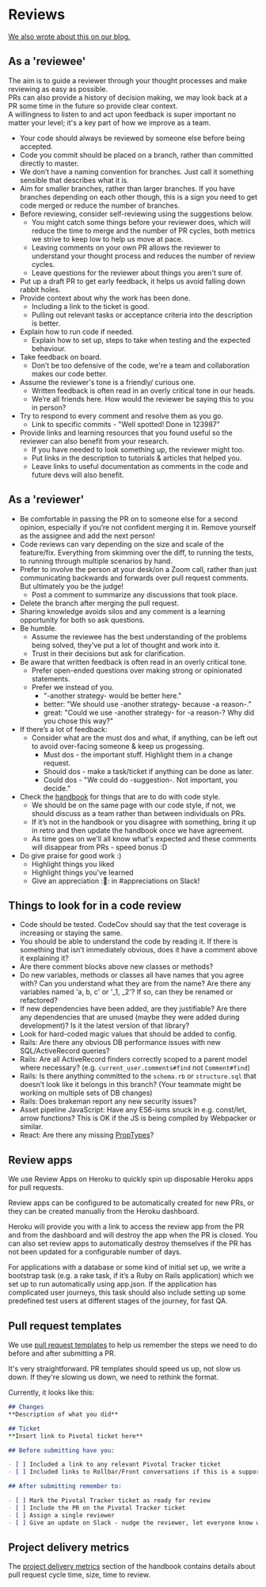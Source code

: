 # Reviews

[We also wrote about this on our blog.](https://blog.pixielabs.io/how-we-review-code-ba43462e1e87)

## As a 'reviewee'
The aim is to guide a reviewer through your thought processes and make reviewing
as easy as possible.  
PRs can also provide a history of decision making, we may look back at a PR
some time in the future so provide clear context.  
A willingness to listen to and act upon feedback is super important no
matter your level; it's a key part of how we improve as a team.  

- Your code should always be reviewed by someone else before being accepted.
- Code you commit should be placed on a branch, rather than committed
  directly to master.
- We don’t have a naming convention for branches. Just call it something
  sensible that describes what it is.
- Aim for smaller branches, rather than larger branches. If you have branches
  depending on each other though, this is a sign you need to get code merged or
  reduce the number of branches.
- Before reviewing, consider self-reviewing using the suggestions below.
  - You might catch some things before your reviewer does, which will reduce the
  time to merge and the number of PR cycles, both metrics we strive to keep
  low to help us move at pace.
  - Leaving comments on your own PR allows the reviewer to understand your thought
  process and reduces the number of review cycles.
  - Leave questions for the reviewer about things you aren't sure of.
- Put up a draft PR to get early feedback, it helps us avoid falling down rabbit holes.
- Provide context about why the work has been done.
  - Including a link to the ticket is good.
  - Pulling out relevant tasks or acceptance criteria into the description is better.
- Explain how to run code if needed.
  - Explain how to set up, steps to take when testing and the expected behaviour.
- Take feedback on board.
  - Don’t be too defensive of the code, we're a team and collaboration
  makes our code better.
- Assume the reviewer's tone is a friendly/ curious one.
  - Written feedback is often read in an overly critical tone in our heads.
  - We’re all friends here. How would the reviewer be saying this to you in person?
- Try to respond to every comment and resolve them as you go.
  - Link to specific commits - "Well spotted! Done in 123987"
- Provide links and learning resources that you found useful so the reviewer
can also benefit from your research.
  - If you have needed to look something up, the reviewer might too.
  - Put links in the description to tutorials & articles that helped you.
  - Leave links to useful documentation as comments in the code and future devs
  will also benefit.

## As a 'reviewer'
- Be comfortable in passing the PR on to someone else for a second opinion,
  especially if you’re not confident merging it in. Remove yourself as the
  assignee and add the next person!
- Code reviews can vary depending on the size and scale of the feature/fix.
  Everything from skimming over the diff, to running the tests, to running
  through multiple scenarios by hand.
- Prefer to involve the person at your desk/on a Zoom call, rather than just
  communicating backwards and forwards over pull request comments. But
  ultimately you be the judge!
  - Post a comment to summarize any discussions that took place.
- Delete the branch after merging the pull request.
- Sharing knowledge avoids silos and any comment is a learning opportunity
  for both so ask questions.
- Be humble.
  - Assume the reviewee has the best understanding of the problems being
  solved, they’ve put a lot of thought and work into it.
  - Trust in their decisions but ask for clarification.
- Be aware that written feedback is often read in an overly critical tone.
  - Prefer open-ended questions over making strong or opinionated statements.
  - Prefer we instead of you.
    - "-another strategy- would be better here."
    - better: "We should use -another strategy- because -a reason-."
    - great: "Could we use -another strategy- for -a reason-? Why did you chose
    this way?"
- If there’s a lot of feedback:
  - Consider what are the must dos and what, if anything, can be left out to
  avoid over-facing someone & keep us progessing.
    - Must dos - the important stuff. Highlight them in a change request.
    - Should dos - make a task/ticket if anything can be done as later.
    - Could dos - "We could do -suggestion-. Not important, you decide."
- Check the [handbook](./03-style-guidelines.md) for things that are to do with
code style.
  - We should be on the same page with our code style, if not, we should discuss as
  a team rather than between individuals on PRs.
  - If it’s not in the handbook or you disagree with something, bring it up in
  retro and then update the handbook once we have agreement.
  - As time goes on we'll all know what's expected and these comments will
  disappear from PRs - speed bonus :D
- Do give praise for good work :)
  - Highlight things you liked
  - Highlight things you’ve learned
  - Give an appreciation ::taco:: in #appreciations on Slack!

## Things to look for in a code review
- Code should be tested. CodeCov should say that the test coverage is increasing
  or staying the same.
- You should be able to understand the code by reading it. If there is something
  that isn’t immediately obvious, does it have a comment above it explaining it?
- Are there comment blocks above new classes or methods?
- Do new variables, methods or classes all have names that you agree with?
  Can you understand what they are from the name? Are there any variables named
  'a, b, c' or '_1, _2'? If so, can they be renamed or refactored?
- If new dependencies have been added, are they justifiable? Are there any
  dependencies that are unused (maybe they were added during development)?
  Is it the latest version of that library?
- Look for hard-coded magic values that should be added to config.
- Rails: Are there any obvious DB performance issues with new SQL/ActiveRecord
  queries?
- Rails: Are all ActiveRecord finders correctly scoped to a parent model where
  necessary? (e.g. `current_user.comments#find` not `Comment#find`)
- Rails: Is there anything committed to the `schema.rb` or `structure.sql` that
  doesn’t look like it belongs in this branch? (Your teammate might be working
  on multiple sets of DB changes)
- Rails: Does brakeman report any new security issues?
- Asset pipeline JavaScript: Have any ES6-isms snuck in e.g. const/let, arrow
  functions? This is OK if the JS is being compiled by Webpacker or similar.
- React: Are there any missing [PropTypes](https://reactjs.org/docs/typechecking-with-proptypes.html)?

## Review apps
We use Review Apps on Heroku to quickly spin up disposable Heroku apps for pull
requests.

Review apps can be configured to be automatically created for new PRs, or they
can be created manually from the Heroku dashboard.

Heroku will provide you with a link to access the review app from the PR and
from the dashboard and will destroy the app when the PR is closed. You can also
set review apps to automatically destroy themselves if the PR has not been
updated for a configurable number of days.

For applications with a database or some kind of initial set up, we write a
bootstrap task (e.g. a rake task, if it’s a Ruby on Rails application) which we
set up to run automatically using app.json. If the application has complicated
user journeys, this task should also include setting up some predefined test
users at different stages of the journey, for fast QA.

## Pull request templates

We use [pull request templates](https://docs.github.com/en/communities/using-templates-to-encourage-useful-issues-and-pull-requests/creating-a-pull-request-template-for-your-repository)
to help us remember the steps we need to do before and after submitting a PR.

It's very straightforward. PR templates should speed us up, not slow us down.
If they're slowing us down, we need to rethink the format.

Currently, it looks like this:

```markdown
## Changes
**Description of what you did**

## Ticket
**Insert link to Pivotal ticket here**

## Before submitting have you:

- [ ] Included a link to any relevant Pivotal Tracker ticket
- [ ] Included links to Rollbar/Front conversations if this is a support issue

## After submitting remember to:

- [ ] Mark the Pivotal Tracker ticket as ready for review
- [ ] Include the PR on the Pivotal Tracker ticket
- [ ] Assign a single reviewer
- [ ] Give an update on Slack - nudge the reviewer, let everyone know what you're going to do next.
```

## Project delivery metrics

The [project delivery metrics](../02-project-management/05-project-delivery-metrics.md)
section of the handbook contains details about pull request cycle time, size,
time to review.
